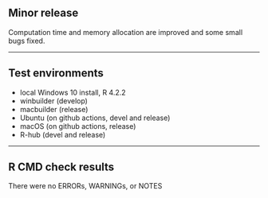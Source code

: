 ## Minor release

Computation time and memory allocation are improved and some small bugs fixed.

----

## Test environments

* local Windows 10 install, R 4.2.2
* winbuilder (develop)
* macbuilder (release)
* Ubuntu (on github actions, devel and release)
* macOS (on github actions, release)
* R-hub (devel and release)

----

## R CMD check results

There were no ERRORs, WARNINGs, or NOTES


